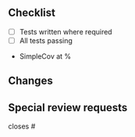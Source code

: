 ## Checklist
- [ ] Tests written where required
- [ ] All tests passing
- SimpleCov at <percentage>%

## Changes

## Special review requests

closes #
